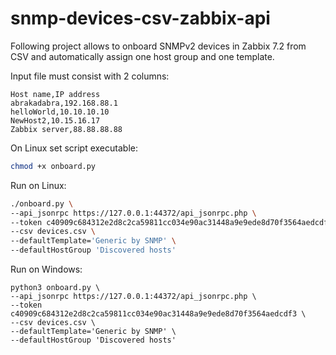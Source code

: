 # snmp-devices-csv-zabbix-api
Following project allows to onboard SNMPv2 devices in Zabbix 7.2 from CSV and automatically assign one host group and one template.

Input file must consist with 2 columns:
```csv
Host name,IP address
abrakadabra,192.168.88.1
helloWorld,10.10.10.10
NewHost2,10.15.16.17
Zabbix server,88.88.88.88
```

On Linux set script executable:
```bash
chmod +x onboard.py
```

Run on Linux:
```bash
./onboard.py \
--api_jsonrpc https://127.0.0.1:44372/api_jsonrpc.php \
--token c40909c684312e2d8c2ca59811cc034e90ac31448a9e9ede8d70f3564aedcdf3 \
--csv devices.csv \
--defaultTemplate='Generic by SNMP' \
--defaultHostGroup 'Discovered hosts'
```

Run on Windows:
```
python3 onboard.py \
--api_jsonrpc https://127.0.0.1:44372/api_jsonrpc.php \
--token c40909c684312e2d8c2ca59811cc034e90ac31448a9e9ede8d70f3564aedcdf3 \
--csv devices.csv \
--defaultTemplate='Generic by SNMP' \
--defaultHostGroup 'Discovered hosts'
```

